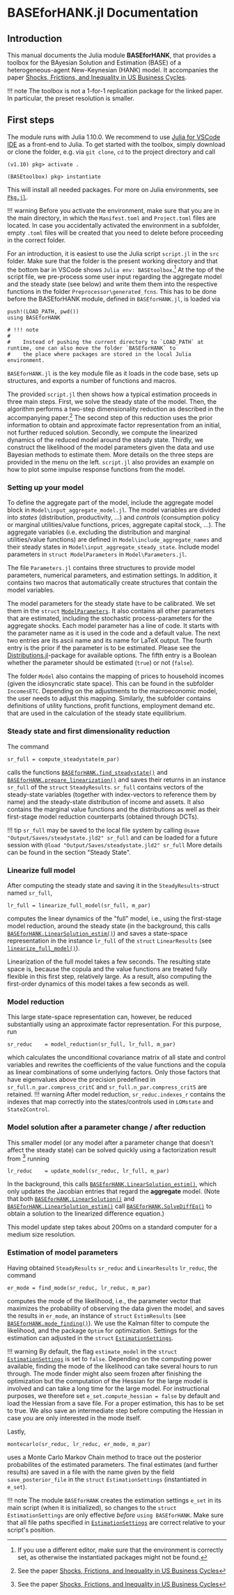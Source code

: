 # BASEforHANK.jl Documentation
## Introduction
This manual documents the Julia module **BASEforHANK**, that provides a toolbox for the BAyesian Solution and
Estimation (BASE) of a heterogeneous-agent New-Keynesian (HANK) model. It accompanies the paper
[Shocks, Frictions, and Inequality in US Business Cycles](https://www.benjaminborn.de/publication/bbl_inequality_2020/).

!!! note
    The toolbox is not a 1-for-1 replication package for the linked paper. In particular, the preset resolution is smaller.

## First steps
The module runs with Julia 1.10.0. We recommend to use [Julia for VSCode IDE](https://www.julia-vscode.org) as a front-end to Julia. To get started with the toolbox, simply download or clone the folder, e.g. via `git clone`, `cd` to the project directory and call
```julia-repl
(v1.10) pkg> activate .

(BASEtoolbox) pkg> instantiate
```
This will install all needed packages. For more on Julia environments, see [`Pkg.jl`](https://julialang.github.io/Pkg.jl/v1/environments/#Using-someone-else's-project).

!!! warning
    Before you activate the environment, make sure that you are in the main directory, in which the `Manifest.toml` and `Project.toml` files are located. In case you accidentally activated the environment in a subfolder, empty `.toml` files will be created that you need to delete before proceeding in the correct folder.


For an introduction, it is easiest to use the Julia script `script.jl` in the `src` folder. Make sure that the folder is the present working directory and that the bottom bar in VSCode shows `Julia env: BASEtoolbox`.[^1] At the top of the script file, we pre-process some user input regarding the aggregate model and the steady state (see below) and write them them into the respective functions in the folder `Preprocessor\generated_fcns`. This has to be done before the BASEforHANK module, defined in `BASEforHANK.jl`, is loaded via
```
push!(LOAD_PATH, pwd())
using BASEforHANK
```
```@meta
# !!! note
#
#    Instead of pushing the current directory to `LOAD_PATH` at runtime, one can also move the folder `BASEforHANK` to
#    the place where packages are stored in the local Julia environment.
```
`BASEforHANK.jl` is the key module file as it loads in the code base, sets up structures, and exports a number of functions and macros.

The provided `script.jl` then shows how a typical estimation proceeds in three main steps. First, we solve the steady state of the model. Then, the algorithm performs a two-step dimensionality reduction as described in the accompanying paper.[^BBL] The second step of this reduction uses the prior information to obtain and approximate factor representation from an initial, not further reduced solution. Secondly, we compute the linearized dynamics of the reduced model around the steady state. Thirdly, we construct the likelihood of the model parameters given the data and use Bayesian methods to estimate them. More details on the three steps are provided in the menu on the left. `script.jl` also provides an example on how to plot some impulse response functions from the model.

### Setting up your model

To define the aggregate part of the model, include the aggregate model block in `Model\input_aggregate_model.jl`. The model variables are divided into *states* (distribution, productivity, ...) and
*controls* (consumption policy or marginal utilities/value functions, prices, aggregate capital stock, ...). The aggregate variables (i.e. excluding the distribution and marginal utilities/value functions) are defined
 in `Model\include_aggregate_names` and their steady states in `Model\input_aggregate_steady_state`. Include model parameters in `struct ModelParameters` in `Model\Parameters.jl`.

The file `Parameters.jl` contains three structures to provide model parameters, numerical parameters, and estimation settings. In addition, it contains two macros that automatically create structures that contain the model variables.

The model parameters for the steady state have to be calibrated. We set them in the `struct` [`ModelParameters`](@ref). It also contains all other parameters that are estimated, including the stochastic process-parameters for the aggregate shocks. Each model parameter has a line of code. It starts with the parameter name as it is used in the code and a default value. The next two entries are its ascii name and its name for LaTeX output. The fourth entry is the prior if the parameter is to be estimated. Please see the [Distributions.jl](https://github.com/JuliaStats/Distributions.jl)-package for available options. The fifth entry is a Boolean whether the parameter should be estimated (`true`) or not (`false`).

The folder `Model` also contains the mapping of prices to household incomes (given the idiosyncratic state space). This can be found in the subfolder `IncomesETC`. Depending on the adjustments to the macroeconomic model, the user needs to adjust this mapping. Similarly, the subfolder contains definitions of utility functions, profit functions, employment demand etc. that are used in the calculation of the steady state equilibrium.


### Steady state and first dimensionality reduction
The command
```
sr_full = compute_steadystate(m_par)
```
calls the functions [`BASEforHANK.find_steadystate()`](@ref) and [`BASEforHANK.prepare_linearization()`](@ref) and saves their returns in an instance `sr_full` of the `struct` `SteadyResults`.
`sr_full` contains vectors of the steady-state variables (together with index-vectors to reference them by name) and
the steady-state distribution of income and assets. It also contains the marginal value functions and the distributions as well as their first-stage model reduction counterparts (obtained through DCTs).

!!! tip
    `sr_full` may be saved to the local file system by calling
    ```
    @save "Output/Saves/steadystate.jld2" sr_full
    ```
    and can be loaded for a future session with
    ```
    @load "Output/Saves/steadystate.jld2" sr_full
    ```
More details can be found in the section "Steady State".

### Linearize full model
After computing the steady state and saving it in the `SteadyResults`-struct named `sr_full`,
```
lr_full = linearize_full_model(sr_full, m_par)
```
computes the linear dynamics of the "full" model, i.e., using the first-stage model reduction, around the steady state (in the background, this calls [`BASEforHANK.LinearSolution_estim()`](@ref)) and saves a state-space representation in the instance `lr_full` of the `struct` `LinearResults` (see [`linearize_full_model()`](@ref)).

Linearization of the full model takes a few seconds. The resulting state space is, because the copula and the value functions are treated fully flexible in this first step, relatively large. As a result, also computing the first-order dynamics of this model takes a few seconds as well.

### Model reduction
This large state-space representation can, however, be reduced substantially using an approximate factor representation. For this purpose, run  
```
sr_reduc    = model_reduction(sr_full, lr_full, m_par)
```
which calculates the unconditional covariance matrix of all state and control variables and rewrites the coefficients of the value functions and the copula as linear combinations of some underlying factors. Only those factors that have eigenvalues above the precision predefined in `sr_full.n_par.compress_critC` and `sr_full.n_par.compress_critS` are retained.
!!! warning
    After model reduction, `sr_reduc.indexes_r` contains the indexes that map correctly into the states/controls used in `LOMstate` and `State2Control`.


### Model solution after a parameter change / after reduction
This smaller model (or any model after a parameter change that doesn't affect the steady state) can be solved quickly using a factorization result from [^BBL] running
```
lr_reduc    = update_model(sr_reduc, lr_full, m_par)
```
In the background, this calls [`BASEforHANK.LinearSolution_estim()`](@ref), which only updates the Jacobian entries that regard the **aggregate** model. (Note that both [`BASEforHANK.LinearSolution()`](@ref) and [`BASEforHANK.LinearSolution_estim()`](@ref) call [`BASEforHANK.SolveDiffEq()`](@ref) to obtain a solution to the linearized difference equation.)

This model update step takes about 200ms on a standard computer for a medium size resolution.

### Estimation of model parameters
Having obtained `SteadyResults` `sr_reduc` and `LinearResults` `lr_reduc`, the command
```
er_mode = find_mode(sr_reduc, lr_reduc, m_par)
```
computes the mode of the likelihood, i.e., the parameter vector that maximizes the probability of observing the data given the model, and saves the results in `er_mode`, an instance of `struct` `EstimResults`
(see [`BASEforHANK.mode_finding()`](@ref)). We use the Kalman filter to compute the likelihood, and the package `Optim` for optimization. Settings for the estimation can adjusted in the `struct` [`EstimationSettings`](@ref).

!!! warning
    By default, the flag `estimate_model` in the `struct` [`EstimationSettings`](@ref) is set to `false`. Depending on the computing power available, finding the mode of the likelihood can take several hours to run through. The mode finder might also seem frozen after finishing the optimization but the computation of the Hessian for the large model is involved and can take a long time for the large model. For instructional purposes, we therefore set `e_set.compute_hessian = false` by default and load the Hessian from a save file. For a proper estimation, this has to be set to true. We also save an intermediate step before computing the Hessian in case you are only interested in the mode itself.

Lastly,
```
montecarlo(sr_reduc, lr_reduc, er_mode, m_par)
```
uses a Monte Carlo Markov Chain method to trace out the posterior probabilites of the estimated parameters.
The final estimates (and further results) are saved in a file with the name given by the field `save_posterior_file`
in the `struct` `EstimationSettings` (instantiated in `e_set`).

!!! note
    The module `BASEforHANK` creates the estimation settings `e_set` in its main script (when it is initialized),
    so changes to the `struct` `EstimationSettings` are only effective *before* `using BASEforHANK`. Make sure
    that all file paths specified in [`EstimationSettings`](@ref) are correct relative to your script's position.
[^1]:
    If you use a different editor, make sure that the environment is correctly set, as otherwise the instantiated packages might not be found.
[^BBL]:
    See the paper [Shocks, Frictions, and Inequality in US Business Cycles](https://www.benjaminborn.de/publication/bbl_inequality_2020/)

